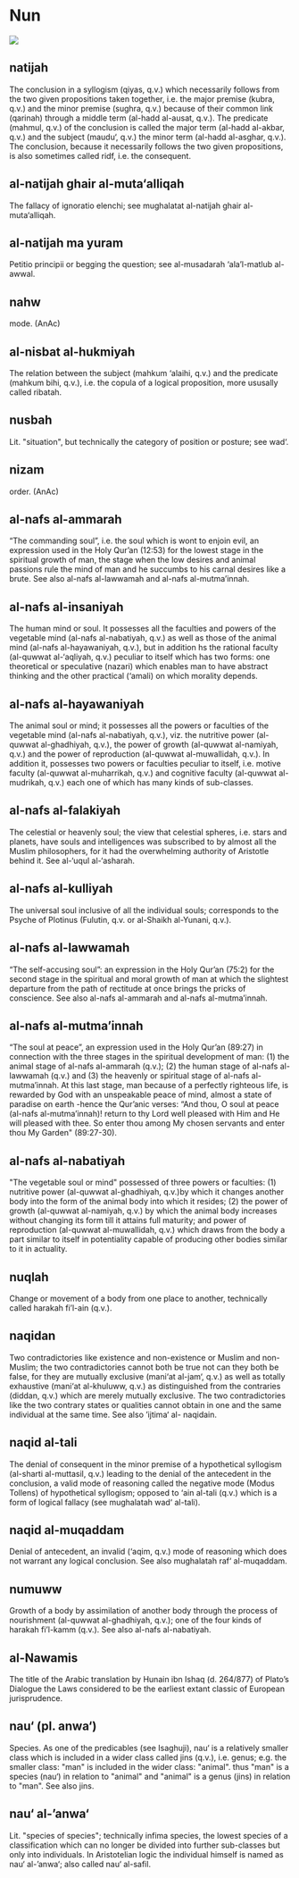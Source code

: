 Nun
===

![](books/0747-dictionary_of_islamic_philosophical_terms/images/image025.gif)

natijah
-------

The conclusion in a syllogism (qiyas, q.v.) which necessarily follows
from the two given propositions taken together, i.e. the major premise
(kubra, q.v.) and the minor premise (sughra, q.v.) because of their
common link (qarinah) through a middle term (al-hadd al-ausat, q.v.).
The predicate (mahmul, q.v.) of the conclusion is called the major term
(al-hadd al-akbar, q.v.) and the subject (maudu‘, q.v.) the minor term
(al-hadd al-asghar, q.v.). The conclusion, because it necessarily
follows the two given propositions, is also sometimes called ridf, i.e.
the consequent.

al-natijah ghair al-muta‘alliqah
--------------------------------

The fallacy of ignoratio elenchi; see mughalatat al-natijah ghair
al-muta‘alliqah.

al-natijah ma yuram
-------------------

Petitio principii or begging the question; see al-musadarah
‘ala’l-matlub al-awwal.

nahw
----

mode. (AnAc)

al-nisbat al-hukmiyah
---------------------

The relation between the subject (mahkum ‘alaihi, q.v.) and the
predicate (mahkum bihi, q.v.), i.e. the copula of a logical proposition,
more ususally called ribatah.

nusbah
------

Lit. "situation", but technically the category of position or posture;
see wad‘.

nizam
-----

order. (AnAc)

al-nafs al-ammarah
------------------

“The commanding soul”, i.e. the soul which is wont to enjoin evil, an
expression used in the Holy Qur’an (12:53) for the lowest stage in the
spiritual growth of man, the stage when the low desires and animal
passions rule the mind of man and he succumbs to his carnal desires like
a brute. See also al-nafs al-lawwamah and al-nafs al-mutma’innah.

al-nafs al-insaniyah
--------------------

The human mind or soul. It possesses all the faculties and powers of the
vegetable mind (al-nafs al-nabatiyah, q.v.) as well as those of the
animal mind (al-nafs al-hayawaniyah, q.v.), but in addition hs the
rational faculty (al-quwwat al-‘aqliyah, q.v.) peculiar to itself which
has two forms: one theoretical or speculative (nazari) which enables man
to have abstract thinking and the other practical (‘amali) on which
morality depends.

al-nafs al-hayawaniyah
----------------------

The animal soul or mind; it possesses all the powers or faculties of the
vegetable mind (al-nafs al-nabatiyah, q.v.), viz. the nutritive power
(al-quwwat al-ghadhiyah, q.v.), the power of growth (al-quwwat
al-namiyah, q.v.) and the power of reproduction (al-quwwat
al-muwallidah, q.v.). In addition it, possesses two powers or faculties
peculiar to itself, i.e. motive faculty (al-quwwat al-muharrikah, q.v.)
and cognitive faculty (al-quwwat al-mudrikah, q.v.) each one of which
has many kinds of sub-classes.

al-nafs al-falakiyah
--------------------

The celestial or heavenly soul; the view that celestial spheres, i.e.
stars and planets, have souls and intelligences was subscribed to by
almost all the Muslim philosophers, for it had the overwhelming
authority of Aristotle behind it. See al-‘uqul al-‘asharah.

al-nafs al-kulliyah
-------------------

The universal soul inclusive of all the individual souls; corresponds to
the Psyche of Plotinus (Fulutin, q.v. or al-Shaikh al-Yunani, q.v.).

al-nafs al-lawwamah
-------------------

“The self-accusing soul”: an expression in the Holy Qur’an (75:2) for
the second stage in the spiritual and moral growth of man at which the
slightest departure from the path of rectitude at once brings the pricks
of conscience. See also al-nafs al-ammarah and al-nafs al-mutma’innah.

al-nafs al-mutma’innah
----------------------

“The soul at peace”, an expression used in the Holy Qur’an (89:27) in
connection with the three stages in the spiritual development of man:
(1) the animal stage of al-nafs al-ammarah (q.v.); (2) the human stage
of al-nafs al-lawwamah (q.v.) and (3) the heavenly or spiritual stage of
al-nafs al-mutma’innah. At this last stage, man because of a perfectly
righteous life, is rewarded by God with an unspeakable peace of mind,
almost a state of paradise on earth -hence the Qur’anic verses: “And
thou, O soul at peace (al-nafs al-mutma’innah)! return to thy Lord well
pleased with Him and He will pleased with thee. So enter thou among My
chosen servants and enter thou My Garden" (89:27-30).

al-nafs al-nabatiyah
--------------------

"The vegetable soul or mind" possessed of three powers or faculties: (1)
nutritive power (al-quwwat al-ghadhiyah, q.v.)by which it changes
another body into the form of the animal body into which it resides; (2)
the power of growth (al-quwwat al-namiyah, q.v.) by which the animal
body increases without changing its form till it attains full maturity;
and power of reproduction (al-quwwat al-muwallidah, q.v.) which draws
from the body a part similar to itself in potentiality capable of
producing other bodies similar to it in actuality.

nuqlah
------

Change or movement of a body from one place to another, technically
called harakah fi’l-ain (q.v.).

naqidan
-------

Two contradictories like existence and non-existence or Muslim and
non-Muslim; the two contradictories cannot both be true not can they
both be false, for they are mutually exclusive (mani‘at al-jam‘, q.v.)
as well as totally exhaustive (mani‘at al-khuluww, q.v.) as
distinguished from the contraries (diddan, q.v.) which are merely
mutually exclusive. The two contradictories like the two contrary states
or qualities cannot obtain in one and the same individual at the same
time. See also ’ijtima‘ al- naqidain.

naqid al-tali
-------------

The denial of consequent in the minor premise of a hypothetical
syllogism (al-sharti al-muttasil, q.v.) leading to the denial of the
antecedent in the conclusion, a valid mode of reasoning called the
negative mode (Modus Tollens) of hypothetical syllogism; opposed to ‘ain
al-tali (q.v.) which is a form of logical fallacy (see mughalatah wad‘
al-tali).

naqid al-muqaddam
-----------------

Denial of antecedent, an invalid (‘aqim, q.v.) mode of reasoning which
does not warrant any logical conclusion. See also mughalatah raf‘
al-muqaddam.

numuww
------

Growth of a body by assimilation of another body through the process of
nourishment (al-quwwat al-ghadhiyah, q.v.); one of the four kinds of
harakah fi’l-kamm (q.v.). See also al-nafs al-nabatiyah.

al-Nawamis
----------

The title of the Arabic translation by Hunain ibn Ishaq (d. 264/877) of
Plato’s Dialogue the Laws considered to be the earliest extant classic
of European jurisprudence.

nau‘ (pl. anwa‘)
----------------

Species. As one of the predicables (see Isaghuji), nau‘ is a relatively
smaller class which is included in a wider class called jins (q.v.),
i.e. genus; e.g. the smaller class: "man" is included in the wider
class: "animal". thus "man" is a species (nau‘) in relation to "animal"
and "animal" is a genus (jins) in relation to "man". See also jins.

nau‘ al-’anwa‘
--------------

Lit. "species of species"; technically infima species, the lowest
species of a classification which can no longer be divided into further
sub-classes but only into individuals. In Aristotelian logic the
individual himself is named as nau‘ al-’anwa‘; also called nau‘
al-safil.


